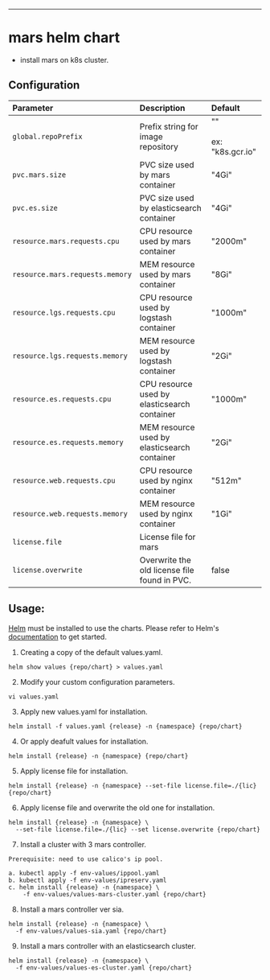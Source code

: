 ---
# mars helm chart
-  install mars on k8s cluster.

## Configuration

| Parameter | Description | Default |
|:-----------|:-------------|:---------|
| `global.repoPrefix` | Prefix string for image repository | ""<br></br>ex: "k8s.gcr.io" |
| `pvc.mars.size` | PVC size used by mars container | "4Gi" |
| `pvc.es.size` | PVC size used by elasticsearch container | "4Gi" |
| `resource.mars.requests.cpu` | CPU resource used by mars container | "2000m" |
| `resource.mars.requests.memory` | MEM resource used by mars container | "8Gi" |
| `resource.lgs.requests.cpu` | CPU resource used by logstash container | "1000m" |
| `resource.lgs.requests.memory` | MEM resource used by logstash container | "2Gi" |
| `resource.es.requests.cpu` | CPU resource used by elasticsearch container | "1000m" |
| `resource.es.requests.memory` | MEM resource used by elasticsearch container | "2Gi" |
| `resource.web.requests.cpu` | CPU resource used by nginx container | "512m" |
| `resource.web.requests.memory` | MEM resource used by nginx container | "1Gi" |
| `license.file` | License file for mars | |
| `license.overwrite` | Overwrite the old license file found in PVC. | false |

## Usage:
[Helm](https://helm.sh) must be installed to use the charts.
Please refer to Helm's [documentation](https://helm.sh/docs/) to get started.

1. Creating a copy of the default values.yaml.
```
helm show values {repo/chart} > values.yaml
```
2. Modify your custom configuration parameters.
```
vi values.yaml
```
3. Apply new values.yaml for installation.
```
helm install -f values.yaml {release} -n {namespace} {repo/chart}
```
4. Or apply deafult values for installation.
```
helm install {release} -n {namespace} {repo/chart}
```
5. Apply license file for installation.
```
helm install {release} -n {namespace} --set-file license.file=./{lic} {repo/chart}
```
6. Apply license file and overwrite the old one for installation.
```
helm install {release} -n {namespace} \
  --set-file license.file=./{lic} --set license.overwrite {repo/chart}
```
7. Install a cluster with 3 mars controller.
```
Prerequisite: need to use calico's ip pool.

a. kubectl apply -f env-values/ippool.yaml
b. kubectl apply -f env-values/ipreserv.yaml
c. helm install {release} -n {namespace} \
    -f env-values/values-mars-cluster.yaml {repo/chart}
```
8. Install a mars controller ver sia.
```
helm install {release} -n {namespace} \
  -f env-values/values-sia.yaml {repo/chart}
```
9. Install a mars controller with an elasticsearch cluster.
```
helm install {release} -n {namespace} \
  -f env-values/values-es-cluster.yaml {repo/chart}
```

